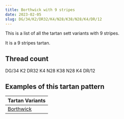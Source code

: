 ```yaml
---
title: Borthwick with 9 stripes
date: 2023-02-05
slug: DG/34/K2/DR32/K4/N28/K38/N28/K4/DR/12
---
```

This is a list of all the tartan sett variants with 9 stripes.

It is a 9 stripes tartan.


## Thread count
DG/34 K2 DR32 K4 N28 K38 N28 K4 DR/12

## Examples of this tartan pattern

| Tartan Variants |
|---------------|
| [Borthwick](/variants/dg/34/k2/dr32/k4/n28/k38/n28/k4/dr/12-dg11450d-dr59110d-k000000-n7e7e7e)||
